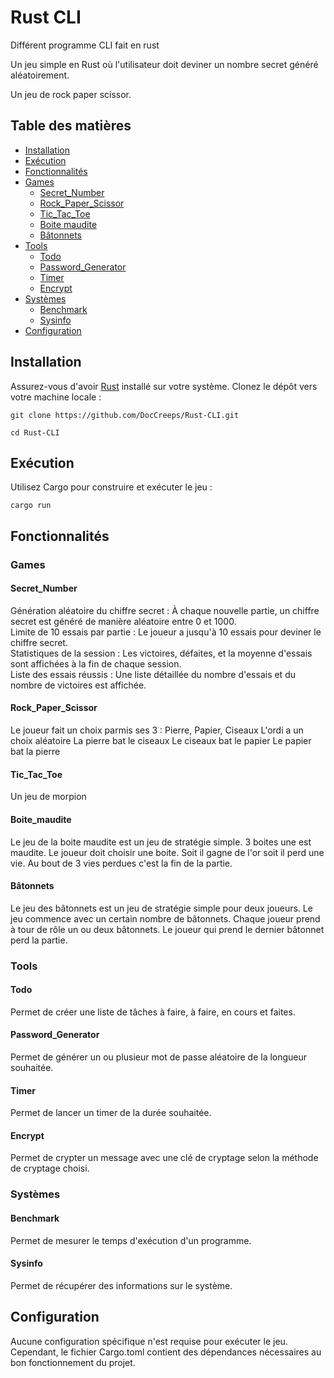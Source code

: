 # Rust CLI

Différent programme CLI fait en rust 

Un jeu simple en Rust où l'utilisateur doit deviner un nombre secret généré aléatoirement.

Un jeu de rock paper scissor. 

## Table des matières
- [Installation](#installation)
- [Exécution](#exécution)
- [Fonctionnalités](#fonctionnalités)
- [Games](#games)
  - [Secret_Number](#secret_number)
  - [Rock_Paper_Scissor](#rock_paper_scissor)
  - [Tic_Tac_Toe](#tic_tac_toe)
  - [Boite maudite](#boite_maudite)
  - [Bâtonnets](#bâtonnets)
- [Tools](#tools)
    - [Todo](#todo)
    - [Password_Generator](#password_generator)
    - [Timer](#timer)
    - [Encrypt](#encrypt)
- [Systèmes](#systèmes)
  - [Benchmark](#benchmark)
  - [Sysinfo](#sysinfo)
- [Configuration](#configuration)

## Installation

Assurez-vous d'avoir [Rust](https://www.rust-lang.org/) installé sur votre système. Clonez le dépôt vers votre machine locale :

```
git clone https://github.com/DocCreeps/Rust-CLI.git

cd Rust-CLI
```

## Exécution
Utilisez Cargo pour construire et exécuter le jeu :

```
cargo run
```

## Fonctionnalités

### Games

#### Secret_Number
Génération aléatoire du chiffre secret : À chaque nouvelle partie, un chiffre secret est généré de manière aléatoire entre 0 et 1000.  
Limite de 10 essais par partie : Le joueur a jusqu'à 10 essais pour deviner le chiffre secret.  
Statistiques de la session : Les victoires, défaites, et la moyenne d'essais sont affichées à la fin de chaque session.  
Liste des essais réussis : Une liste détaillée du nombre d'essais et du nombre de victoires est affichée.  

#### Rock_Paper_Scissor
Le joueur fait un choix parmis ses 3 : Pierre, Papier, Ciseaux 
L'ordi a un choix aléatoire
La pierre bat le ciseaux
Le ciseaux bat le papier
Le papier bat la pierre

#### Tic_Tac_Toe
Un jeu de morpion 

#### Boite_maudite
Le jeu de la boite maudite est un jeu de stratégie simple. 
3 boites une est maudite.
Le joueur doit choisir une boite.
Soit il gagne de l'or soit il perd une vie.
Au bout de 3 vies perdues c'est la fin de la partie.

#### Bâtonnets
Le jeu des bâtonnets est un jeu de stratégie simple pour deux joueurs. Le jeu commence avec un certain nombre de bâtonnets. Chaque joueur prend à tour de rôle un ou deux bâtonnets. Le joueur qui prend le dernier bâtonnet perd la partie.

### Tools

#### Todo
Permet de créer une liste de tâches à faire, à faire, en cours et faites.

#### Password_Generator
Permet de générer un ou plusieur mot de passe aléatoire de la longueur souhaitée.

#### Timer
Permet de lancer un timer de la durée souhaitée.

#### Encrypt
Permet de crypter un message avec une clé de cryptage
selon la méthode de cryptage choisi.

### Systèmes

#### Benchmark
Permet de mesurer le temps d'exécution d'un programme.

#### Sysinfo
Permet de récupérer des informations sur le système.

## Configuration
Aucune configuration spécifique n'est requise pour exécuter le jeu. Cependant, le fichier Cargo.toml contient des dépendances nécessaires au bon fonctionnement du projet.
